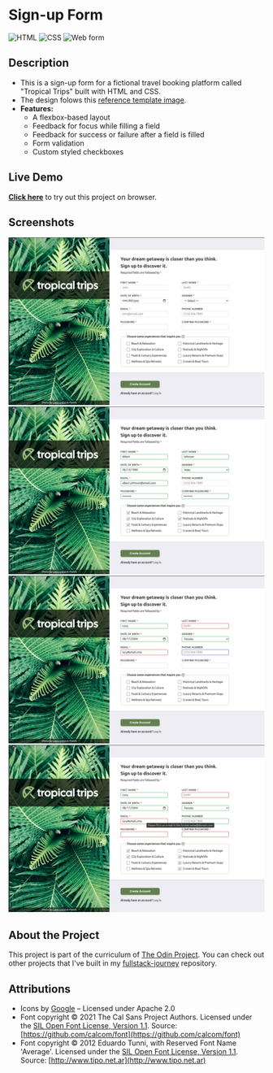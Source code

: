 # Sign-up Form

![HTML](https://img.shields.io/badge/HTML-E34F26?style=for-the-badge&logo=html5&logoColor=white)
![CSS](https://img.shields.io/badge/CSS-663399?style=for-the-badge&logo=css&logoColor=white)
![Web form](https://img.shields.io/badge/Web_Form-gray?style=for-the-badge&color=374c52)

## Description

- This is a sign-up form for a fictional travel booking platform called "Tropical Trips" built with HTML and CSS.
- The design folows this [reference template image](./assets/ref/sign-up-form-reference.png).
- **Features:**
    - A flexbox-based layout
    - Feedback for focus while filling a field
    - Feedback for success or failure after a field is filled
    - Form validation
    - Custom styled checkboxes

## Live Demo

**[Click here](https://pedroasb.github.io/sign-up-form/)** to try out this project on browser.

## Screenshots

![Screenshot 1](./screenshots/screenshot-1.png)
![Screenshot 2](./screenshots/screenshot-2.png)
![Screenshot 3](./screenshots/screenshot-3.png)
![Screenshot 4](./screenshots/screenshot-4.png)

## About the Project

This project is part of the curriculum of [The Odin Project](https://www.theodinproject.com/). You can check out other projects that I've built in my [fullstack-journey](https://github.com/PedroASB/fullstack-journey) repository.

## Attributions

- Icons by [Google](https://fonts.google.com/icons) – Licensed under Apache 2.0
- Font copyright © 2021 The Cal Sans Project Authors. Licensed under the [SIL Open Font License, Version 1.1](https://openfontlicense.org). Source: [https://github.com/calcom/font](https://github.com/calcom/font)
- Font copyright © 2012 Eduardo Tunni, with Reserved Font Name 'Average'. Licensed under the [SIL Open Font License, Version 1.1](https://openfontlicense.org). Source: [http://www.tipo.net.ar](http://www.tipo.net.ar)